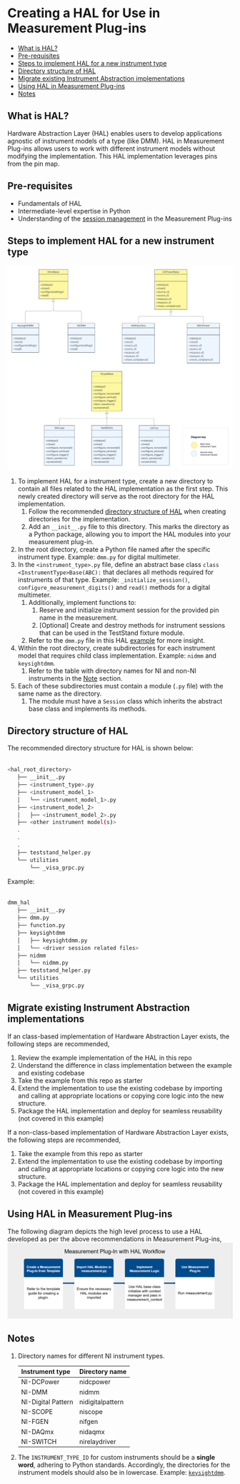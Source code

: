 # Creating a HAL for Use in Measurement Plug-ins

- [What is HAL?](#what-is-hal)
- [Pre-requisites](#pre-requisites)
- [Steps to implement HAL for a new instrument type](#steps-to-implement-hal-for-a-new-instrument-type)
- [Directory structure of HAL](#directory-structure-of-hal)
- [Migrate existing Instrument Abstraction implementations](#Migrate-existing-Instrument-Abstraction-implementations)
- [Using HAL in Measurement Plug-ins](#using-hal-in-measurement-plug-ins)
- [Notes](#notes)

## What is HAL?

Hardware Abstraction Layer (HAL) enables users to develop applications agnostic of instrument models
of a type (like DMM). HAL in Measurement Plug-ins allows users to work with different instrument
models without modifying the implementation. This HAL implementation leverages pins from the pin map.

## Pre-requisites

- Fundamentals of HAL
- Intermediate-level expertise in Python
- Understanding of the [session management](https://www.ni.com/docs/en-US/bundle/measurementplugins/page/session-management.html) in the Measurement Plug-ins

## Steps to implement HAL for a new instrument type

![HAL Structure](<./Images/HAL/HAL Structure.png>)

1. To implement HAL for a instrument type, create a new directory to contain all files
   related to the HAL implementation as the first step. This newly created directory will serve as
   the root directory for the HAL implementation.
   1. Follow the recommended [directory structure of HAL](#directory-structure-of-hal) when creating
      directories for the implementation.
   2. Add an `__init__.py` file to this directory. This marks the directory as a Python package,
      allowing you to import the HAL modules into your measurement plug-in.
2. In the root directory, create a Python file named after the specific instrument type. Example:
   `dmm.py` for digital multimeter.
3. In the `<instrument_type>.py` file, define an abstract base class `class <InstrumentType>Base(ABC):` that declares all methods required for instruments of that type. Example: `_initialize_session()`,
   `configure_measurement_digits()` and `read()` methods for a digital multimeter.
   1. Additionally, implement functions to:
      1. Reserve and initialize instrument session for the provided pin name in the measurement.
      2. [Optional] Create and destroy methods for instrument sessions that can be used in the
      TestStand fixture module.
   2. Refer to the `dmm.py` file in this HAL
   [example](https://github.com/NI-Measurement-Plug-Ins/abstraction-layer-python/blob/main/source/measurements/dmm_measurement_hal/dmm_hal)
   for more insight.
4. Within the root directory, create subdirectories for each instrument model that requires child
   class implementation. Example: `nidmm` and `keysightdmm`.
   1. Refer to the table with directory names for NI and non-NI instruments in the [Note](#note) section.
5. Each of these subdirectories must contain a module (`.py` file) with the same name as the
   directory.
   1. The module must have a `Session` class which inherits the abstract base class and implements
      its methods.

## Directory structure of HAL

The recommended directory structure for HAL is shown below:

``` bash

<hal_root_directory>
   ├── __init__.py
   ├── <instrument_type>.py
   ├── <instrument_model_1>
   │   └── <instrument_model_1>.py
   ├── <instrument_model_2>
   │   ├── <instrument_model_2>.py
   ├── <other instrument model(s)>
   .
   .
   .
   ├── teststand_helper.py
   └── utilities
       └── _visa_grpc.py

```

Example:

``` bash

dmm_hal
   ├── __init__.py
   ├── dmm.py
   ├── function.py
   ├── keysightdmm
   │   ├── keysightdmm.py
   │   └── <driver session related files>
   ├── nidmm
   │   └── nidmm.py
   ├── teststand_helper.py
   └── utilities
       └── _visa_grpc.py

```

## Migrate existing Instrument Abstraction implementations

If an class-based implementation of Hardware Abstraction Layer exists, the following steps are recommended,
1. Review the example implementation of the HAL in this repo
1. Understand the difference in class implementation between the example and existing codebase
1. Take the example from this repo as starter
1. Extend the implementation to use the existing codebase by importing and calling at appropriate locations or copying core logic into the new structure.
1. Package the HAL implementation and deploy for seamless reusability (not covered in this example)

If a non-class-based implementation of Hardware Abstraction Layer exists, the following steps are recommended,
1. Take the example from this repo as starter
1. Extend the implementation to use the existing codebase by importing and calling at appropriate locations or copying core logic into the new structure.
1. Package the HAL implementation and deploy for seamless reusability (not covered in this example)

## Using HAL in Measurement Plug-ins
The following diagram depicts the high level process to use a HAL developed as per the above recommendations in Measurement Plug-ins,
![Measurement Plug-in Workflow](<./Images/HAL/Measurement with HAL workflow.png>)

## Notes

1. Directory names for different NI instrument types.

   Instrument type | Directory name
   --- | ---
   NI-DCPower | nidcpower
   NI-DMM | nidmm
   NI-Digital Pattern | nidigitalpattern
   NI-SCOPE | niscope
   NI-FGEN | nifgen
   NI-DAQmx | nidaqmx
   NI-SWITCH | nirelaydriver

2. The `INSTRUMENT_TYPE_ID` for custom instruments should be a **single word**, adhering to Python standards.
   Accordingly, the directories for the instrument models should also be in lowercase. Example:
   [`keysightdmm`](../source/measurements/dmm_measurement_hal/dmm_hal/keysightdmm/keysightdmm.py).

